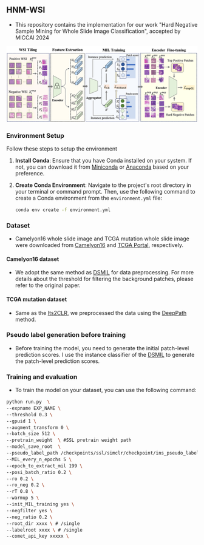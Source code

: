 ## HNM-WSI
* This repository contains the implementation for our work "Hard Negative Sample Mining for Whole Slide Image Classification", accepted by MICCAI 2024

![framework](./asset/framework.png)

### Environment Setup

Follow these steps to setup the environment

1. **Install Conda**: Ensure that you have Conda installed on your system. If not, you can download it from [Miniconda](https://docs.conda.io/en/latest/miniconda.html) or [Anaconda](https://www.anaconda.com/products/individual) based on your preference.

2. **Create Conda Environment**: Navigate to the project's root directory in your terminal or command prompt. Then, use the following command to create a Conda environment from the `environment.yml` file:

    ```bash
    conda env create -f environment.yml
    ```

### Dataset

* Camelyon16 whole slide image and TCGA mutation whole slide image were downloaded from [Camelyon16](https://camelyon16.grand-challenge.org/Data/) and [TCGA Portal](https://portal.gdc.cancer.gov/projects/TCGA-LUAD), respectively.

#### Camelyon16 dataset

* We adopt the same method as [DSMIL](https://github.com/binli123/dsmil-wsi) for data preprocessing. For more details about the threshold for filtering the background patches, please refer to the original paper.

#### TCGA mutation dataset

*  Same as the [Its2CLR](https://arxiv.org/abs/2210.09452), we preprocessed the data using the [DeepPath](https://github.com/ncoudray/DeepPATH) method.

### Pseudo label generation before training

* Before training the model, you need to generate the initial patch-level prediction scores. I use the instance classifier of the [DSMIL](https://github.com/binli123/dsmil-wsi) to generate the patch-level prediction scores.

### Training and evaluation

* To train the model on your dataset, you can use the following command:

```bash
python run.py  \
--expname EXP_NAME \
--threshold 0.3 \
--gpuid 1 \
--augment_transform 0 \
--batch_size 512 \
--pretrain_weight  \ #SSL pretrain weight path
--model_save_root  \ 
--pseudo_label_path /checkpoints/ssl/simclr/checkpoint/ins_pseudo_label_train.p \ #Initial pseudo label path, from the MIL trained on feature extractor using SSL pretrain weight
--MIL_every_n_epochs 5 \
--epoch_to_extract_mil 199 \
--posi_batch_ratio 0.2 \
--ro 0.2 \
--ro_neg 0.2 \
--rT 0.8 \
--warmup 5 \
--init_MIL_training yes \
--negfilter yes \
--neg_ratio 0.2 \
--root_dir xxxx \ # /single
--labelroot xxxx \ # /single
--comet_api_key xxxxx \
```